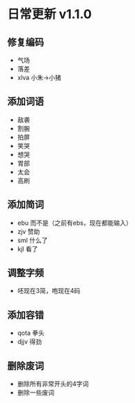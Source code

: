 # 日常更新 v1.1.0

## 修复编码
- 气场
- 落差
- xlva 小朱->小猪
## 添加词语
- 敌袭
- 割腕
- 拍屏
- 笑哭
- 想哭
- 胃部
- 太会
- 高刷
## 添加简词
- ebu 而不是（之前有ebs，现在都能输入）
- zjv 赞助
- sml 什么了
- kjl 看了
## 调整字频
- 呸现在3简，咆现在4码
## 添加容错
- qota 拳头
- djjv 得劲
## 删除废词
- 删除所有非常开头的4字词
- 删除一些废词
